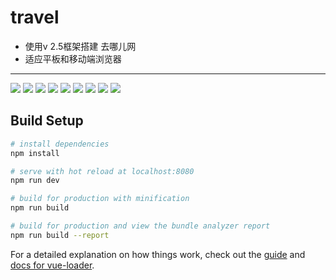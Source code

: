 # travel

- 使用v 2.5框架搭建 去哪儿网
- 适应平板和移动端浏览器
***********
![](static/show/00.png)
![](static/show/01.png)
![](static/show/02.png)
![](static/show/03.png)
![](static/show/04.png)
![](static/show/05.png)
![](static/show/06.png)
![](static/show/07.png)
![](static/show/08.png)

## Build Setup

``` bash
# install dependencies
npm install

# serve with hot reload at localhost:8080
npm run dev

# build for production with minification
npm run build

# build for production and view the bundle analyzer report
npm run build --report
```

For a detailed explanation on how things work, check out the [guide](http://vuejs-templates.github.io/webpack/) and [docs for vue-loader](http://vuejs.github.io/vue-loader).
